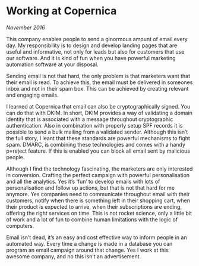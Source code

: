 # Working at Copernica

*November 2016*

This company enables people to send a ginormous amount of email every day. My responsibility is to design and develop landing pages that are useful and informative, not only for leads but also for customers that use our software. And it is kind of fun when you have powerful marketing automation software at your disposal.

Sending email is not that hard, the only problem is that marketers want that their email is read. To achieve this, the email must be delivered in someones inbox and not in their spam box. This can be achieved by creating relevant and engaging emails.

I learned at Copernica that email can also be cryptographically signed. You can do that with DKIM. In short, DKIM provides a way of validating a domain identity that is associated with a message throughout cryptographic authentication. Also in combination with properly setup SPF records it is possible to send a bulk mailing from a validated sender. Although this isn’t the full story, I leant that these standards are powerful mechanisms to fight spam. DMARC, is combining these technologies and comes with a handy p=reject feature. If this is enabled you can block all email sent by malicious people.

Although I find the technology fascinating, the marketers are only interested in conversion. Crafting the perfect campaign with powerful personalisation and all the analytics. Yes it’s ‘fun’ to develop emails with lots of personalisation and follow up actions, but that is not that hard for me anymore. Yes companies need to communicate throughout email with their customers, notify when there is something left in their shopping cart, when their product is expected to arrive, when their subscriptions are ending, offering the right services on time. This is not rocket science, only a little bit of work and a lot of fun to combine human limitations with the logic of computers.

Email isn’t dead, it’s an easy and cost effective way to inform people in an automated way. Every time a change is made in a database you can program an email campaign around that change. Yes I work at this awesome company, and no this isn’t an advertisement.
